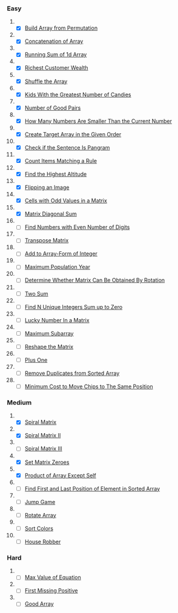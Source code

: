 ### Easy

1.  - [x]   [Build Array from Permutation](https://leetcode.com/problems/build-array-from-permutation/)
2.  - [x]   [Concatenation of Array](https://leetcode.com/problems/concatenation-of-array/)
3.  - [x]   [Running Sum of 1d Array](https://leetcode.com/problems/running-sum-of-1d-array/)
4.  - [x]   [Richest Customer Wealth](https://leetcode.com/problems/richest-customer-wealth/)
5.  - [x]   [Shuffle the Array](https://leetcode.com/problems/shuffle-the-array/)
6.  - [x]   [Kids With the Greatest Number of Candies](https://leetcode.com/problems/kids-with-the-greatest-number-of-candies/)
7.  - [x]   [Number of Good Pairs](https://leetcode.com/problems/number-of-good-pairs/)
8.  - [X]   [How Many Numbers Are Smaller Than the Current Number](https://leetcode.com/problems/how-many-numbers-are-smaller-than-the-current-number/)
9.  - [x]   [Create Target Array in the Given Order](https://leetcode.com/problems/create-target-array-in-the-given-order/)
10. - [x]   [Check if the Sentence Is Pangram](https://leetcode.com/problems/check-if-the-sentence-is-pangram/)
11. - [x]   [Count Items Matching a Rule](https://leetcode.com/problems/count-items-matching-a-rule/)
12. - [x]   [Find the Highest Altitude](https://leetcode.com/problems/find-the-highest-altitude/)
13. - [X]   [Flipping an Image](https://leetcode.com/problems/flipping-an-image/)
14. - [x]   [Cells with Odd Values in a Matrix](https://leetcode.com/problems/cells-with-odd-values-in-a-matrix/)
15. - [x]   [Matrix Diagonal Sum](https://leetcode.com/problems/matrix-diagonal-sum/)
16. - [ ]   [Find Numbers with Even Number of Digits](https://leetcode.com/problems/find-numbers-with-even-number-of-digits/)
17. - [ ]   [Transpose Matrix](https://leetcode.com/problems/transpose-matrix/)
18. - [ ]   [Add to Array-Form of Integer](https://leetcode.com/problems/add-to-array-form-of-integer/)
19. - [ ]   [Maximum Population Year](https://leetcode.com/problems/maximum-population-year/)
20. - [ ]   [Determine Whether Matrix Can Be Obtained By Rotation](https://leetcode.com/problems/determine-whether-matrix-can-be-obtained-by-rotation/)
21. - [ ]   [Two Sum](https://leetcode.com/problems/two-sum/)
22. - [ ]   [Find N Unique Integers Sum up to Zero](https://leetcode.com/problems/find-n-unique-integers-sum-up-to-zero/)
23. - [ ]   [Lucky Number In a Matrix](https://leetcode.com/problems/lucky-numbers-in-a-matrix/)
24. - [ ]   [Maximum Subarray](https://leetcode.com/problems/maximum-subarray/)
25. - [ ]   [Reshape the Matrix](https://leetcode.com/problems/reshape-the-matrix/)
26. - [ ]   [Plus One](https://leetcode.com/problems/plus-one/)
27. - [ ]   [Remove Duplicates from Sorted Array](https://leetcode.com/problems/remove-duplicates-from-sorted-array/)
28. - [ ]   [Minimum Cost to Move Chips to The Same Position](https://leetcode.com/problems/minimum-cost-to-move-chips-to-the-same-position/)

### Medium

1. - [x] [Spiral Matrix](https://leetcode.com/problems/spiral-matrix/)
2. - [x] [Spiral Matrix II](https://leetcode.com/problems/spiral-matrix-ii/)
3. - [ ] [Spiral Matrix III](https://leetcode.com/problems/spiral-matrix-iii/)
4. - [x] [Set Matrix Zeroes](https://leetcode.com/problems/set-matrix-zeroes/)
5. - [x] [Product of Array Except Self](https://leetcode.com/problems/product-of-array-except-self/)
6. - [ ] [Find First and Last Position of Element in Sorted Array](https://leetcode.com/problems/find-first-and-last-position-of-element-in-sorted-array/)
7. - [ ] [Jump Game](https://leetcode.com/problems/jump-game/)
8. - [ ] [Rotate Array](https://leetcode.com/problems/rotate-array/)
9. - [ ] [Sort Colors](https://leetcode.com/problems/sort-colors/)
10. - [ ] [House Robber](https://leetcode.com/problems/house-robber/)

### Hard

1. - [ ] [Max Value of Equation](https://leetcode.com/problems/max-value-of-equation/)
2. - [ ] [First Missing Positive](https://leetcode.com/problems/first-missing-positive/)
3. - [ ] [Good Array](https://leetcode.com/problems/check-if-it-is-a-good-array/)

